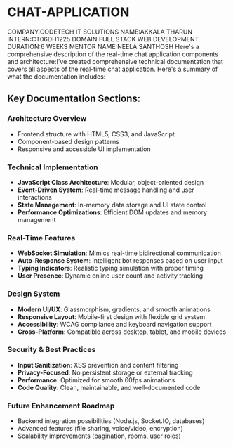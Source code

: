 # CHAT-APPLICATION 
COMPANY:CODETECH IT SOLUTIONS
NAME:AKKALA THARUN
INTERN:CT06DH1225
DOMAIN:FULL STACK WEB DEVELOPMENT
DURATION:6 WEEKS
MENTOR NAME:NEELA SANTHOSH
Here's a comprehensive description of the real-time chat application components and architecture:I've created comprehensive technical documentation that covers all aspects of the real-time chat application. Here's a summary of what the documentation includes:

## Key Documentation Sections:

### **Architecture Overview**
- Frontend structure with HTML5, CSS3, and JavaScript
- Component-based design patterns
- Responsive and accessible UI implementation

### **Technical Implementation**
- **JavaScript Class Architecture**: Modular, object-oriented design
- **Event-Driven System**: Real-time message handling and user interactions
- **State Management**: In-memory data storage and UI state control
- **Performance Optimizations**: Efficient DOM updates and memory management

### **Real-Time Features**
- **WebSocket Simulation**: Mimics real-time bidirectional communication
- **Auto-Response System**: Intelligent bot responses based on user input
- **Typing Indicators**: Realistic typing simulation with proper timing
- **User Presence**: Dynamic online user count and activity tracking

### **Design System**
- **Modern UI/UX**: Glassmorphism, gradients, and smooth animations
- **Responsive Layout**: Mobile-first design with flexible grid system
- **Accessibility**: WCAG compliance and keyboard navigation support
- **Cross-Platform**: Compatible across desktop, tablet, and mobile devices

### **Security & Best Practices**
- **Input Sanitization**: XSS prevention and content filtering
- **Privacy-Focused**: No persistent storage or external tracking
- **Performance**: Optimized for smooth 60fps animations
- **Code Quality**: Clean, maintainable, and well-documented code

### **Future Enhancement Roadmap**
- Backend integration possibilities (Node.js, Socket.IO, databases)
- Advanced features (file sharing, voice/video, encryption)
- Scalability improvements (pagination, rooms, user roles)
